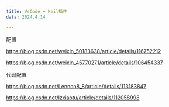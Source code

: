 ```yaml
---
title: VsCode + Keil插件
data: 2024.4.14

---
```




配置

https://blog.csdn.net/weixin_50183638/article/details/116752212

https://blog.csdn.net/weixin_45770271/article/details/106454337

代码配置

https://blog.csdn.net/Lennon8_8/article/details/113183847

https://blog.csdn.net/lzxiaotu/article/details/112058998